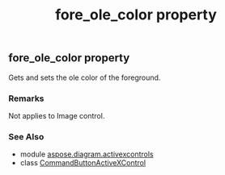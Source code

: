 ﻿---
title: fore_ole_color property
second_title: Aspose.Diagram for Python via .NET API References
description: 
type: docs
weight: 70
url: /python-net/aspose.diagram.activexcontrols/commandbuttonactivexcontrol/fore_ole_color/
is_root: false
---

## fore_ole_color property


Gets and sets the ole color of the foreground.
### Remarks 


Not applies to Image control.

### See Also
* module [aspose.diagram.activexcontrols](../../)
* class [CommandButtonActiveXControl](/diagram/python-net/aspose.diagram.activexcontrols/commandbuttonactivexcontrol)
